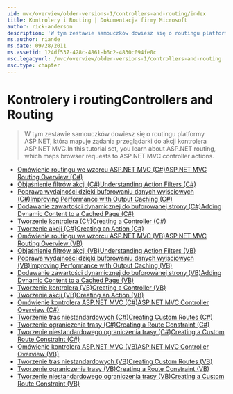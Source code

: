 ```yaml
---
uid: mvc/overview/older-versions-1/controllers-and-routing/index
title: Kontrolery i Routing | Dokumentacja firmy Microsoft
author: rick-anderson
description: 'W tym zestawie samouczków dowiesz się o routingu platformy ASP.NET, która mapuje żądania przeglądarki do akcji kontrolera ASP.NET MVC.'
ms.author: riande
ms.date: 09/28/2011
ms.assetid: 124df537-428c-4861-b6c2-4830c094fe0c
msc.legacyurl: /mvc/overview/older-versions-1/controllers-and-routing
msc.type: chapter
---
```

<a name="controllers-and-routing"></a><span data-ttu-id="9ac7f-103">Kontrolery i routing</span><span class="sxs-lookup"><span data-stu-id="9ac7f-103">Controllers and Routing</span></span>
====================
> <span data-ttu-id="9ac7f-104">W tym zestawie samouczków dowiesz się o routingu platformy ASP.NET, która mapuje żądania przeglądarki do akcji kontrolera ASP.NET MVC.</span><span class="sxs-lookup"><span data-stu-id="9ac7f-104">In this tutorial set, you learn about ASP.NET routing, which maps browser requests to ASP.NET MVC controller actions.</span></span>


- [<span data-ttu-id="9ac7f-105">Omówienie routingu we wzorcu ASP.NET MVC (C#)</span><span class="sxs-lookup"><span data-stu-id="9ac7f-105">ASP.NET MVC Routing Overview (C#)</span></span>](asp-net-mvc-routing-overview-cs.md)
- [<span data-ttu-id="9ac7f-106">Objaśnienie filtrów akcji (C#)</span><span class="sxs-lookup"><span data-stu-id="9ac7f-106">Understanding Action Filters (C#)</span></span>](understanding-action-filters-cs.md)
- [<span data-ttu-id="9ac7f-107">Poprawa wydajności dzięki buforowaniu danych wyjściowych (C#)</span><span class="sxs-lookup"><span data-stu-id="9ac7f-107">Improving Performance with Output Caching (C#)</span></span>](improving-performance-with-output-caching-cs.md)
- [<span data-ttu-id="9ac7f-108">Dodawanie zawartości dynamicznej do buforowanej strony (C#)</span><span class="sxs-lookup"><span data-stu-id="9ac7f-108">Adding Dynamic Content to a Cached Page (C#)</span></span>](adding-dynamic-content-to-a-cached-page-cs.md)
- [<span data-ttu-id="9ac7f-109">Tworzenie kontrolera (C#)</span><span class="sxs-lookup"><span data-stu-id="9ac7f-109">Creating a Controller (C#)</span></span>](creating-a-controller-cs.md)
- [<span data-ttu-id="9ac7f-110">Tworzenie akcji (C#)</span><span class="sxs-lookup"><span data-stu-id="9ac7f-110">Creating an Action (C#)</span></span>](creating-an-action-cs.md)
- [<span data-ttu-id="9ac7f-111">Omówienie routingu we wzorcu ASP.NET MVC (VB)</span><span class="sxs-lookup"><span data-stu-id="9ac7f-111">ASP.NET MVC Routing Overview (VB)</span></span>](asp-net-mvc-routing-overview-vb.md)
- [<span data-ttu-id="9ac7f-112">Objaśnienie filtrów akcji (VB)</span><span class="sxs-lookup"><span data-stu-id="9ac7f-112">Understanding Action Filters (VB)</span></span>](understanding-action-filters-vb.md)
- [<span data-ttu-id="9ac7f-113">Poprawa wydajności dzięki buforowaniu danych wyjściowych (VB)</span><span class="sxs-lookup"><span data-stu-id="9ac7f-113">Improving Performance with Output Caching (VB)</span></span>](improving-performance-with-output-caching-vb.md)
- [<span data-ttu-id="9ac7f-114">Dodawanie zawartości dynamicznej do buforowanej strony (VB)</span><span class="sxs-lookup"><span data-stu-id="9ac7f-114">Adding Dynamic Content to a Cached Page (VB)</span></span>](adding-dynamic-content-to-a-cached-page-vb.md)
- [<span data-ttu-id="9ac7f-115">Tworzenie kontrolera (VB)</span><span class="sxs-lookup"><span data-stu-id="9ac7f-115">Creating a Controller (VB)</span></span>](creating-a-controller-vb.md)
- [<span data-ttu-id="9ac7f-116">Tworzenie akcji (VB)</span><span class="sxs-lookup"><span data-stu-id="9ac7f-116">Creating an Action (VB)</span></span>](creating-an-action-vb.md)
- [<span data-ttu-id="9ac7f-117">Omówienie kontrolera ASP.NET MVC (C#)</span><span class="sxs-lookup"><span data-stu-id="9ac7f-117">ASP.NET MVC Controller Overview (C#)</span></span>](aspnet-mvc-controllers-overview-cs.md)
- [<span data-ttu-id="9ac7f-118">Tworzenie tras niestandardowych (C#)</span><span class="sxs-lookup"><span data-stu-id="9ac7f-118">Creating Custom Routes (C#)</span></span>](creating-custom-routes-cs.md)
- [<span data-ttu-id="9ac7f-119">Tworzenie ograniczenia trasy (C#)</span><span class="sxs-lookup"><span data-stu-id="9ac7f-119">Creating a Route Constraint (C#)</span></span>](creating-a-route-constraint-cs.md)
- [<span data-ttu-id="9ac7f-120">Tworzenie niestandardowego ograniczenia trasy (C#)</span><span class="sxs-lookup"><span data-stu-id="9ac7f-120">Creating a Custom Route Constraint (C#)</span></span>](creating-a-custom-route-constraint-cs.md)
- [<span data-ttu-id="9ac7f-121">Omówienie kontrolera ASP.NET MVC (VB)</span><span class="sxs-lookup"><span data-stu-id="9ac7f-121">ASP.NET MVC Controller Overview (VB)</span></span>](asp-net-mvc-controller-overview-vb.md)
- [<span data-ttu-id="9ac7f-122">Tworzenie tras niestandardowych (VB)</span><span class="sxs-lookup"><span data-stu-id="9ac7f-122">Creating Custom Routes (VB)</span></span>](creating-custom-routes-vb.md)
- [<span data-ttu-id="9ac7f-123">Tworzenie ograniczenia trasy (VB)</span><span class="sxs-lookup"><span data-stu-id="9ac7f-123">Creating a Route Constraint (VB)</span></span>](creating-a-route-constraint-vb.md)
- [<span data-ttu-id="9ac7f-124">Tworzenie niestandardowego ograniczenia trasy (VB)</span><span class="sxs-lookup"><span data-stu-id="9ac7f-124">Creating a Custom Route Constraint (VB)</span></span>](creating-a-custom-route-constraint-vb.md)
